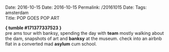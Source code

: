 Date: 2016-10-15
Date: 2016-10-15
Permalink: /20161015
Date: 
Tags:  amsterdam  
Title: POP GOES POP ART
  
**{ tumble #171377337523 }**  
pre ams tour with banksy, spending the day with **team** mostly walking about the dam, snapshots of art and **banksy** at the museum. check into an airbnb flat in a converted mad **asylum** cum school.  
